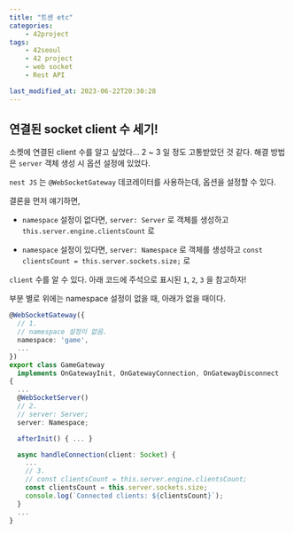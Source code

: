 ```yaml
---
title: "트센 etc"
categories:
    - 42project
tags:
    - 42seoul
    - 42 project
    - web socket
    - Rest API

last_modified_at: 2023-06-22T20:30:28
---
```


## 연결된 socket client 수 세기!

소켓에 연결된 client 수를 알고 싶었다... 2 ~ 3 일 정도 고통받았던 것 같다. 해결 방법은 `server` 객체 생성 시 옵션 설정에 있었다.

`nest JS` 는 `@WebSocketGateway` 데코레이터를 사용하는데, 옵션을 설정할 수 있다.

결론을 먼저 얘기하면,

* `namespace` 설정이 없다면, `server: Server` 로 객체를 생성하고 `this.server.engine.clientsCount` 로 

* `namespace` 설정이 있다면, `server: Namespace` 로 객체를 생성하고 `const clientsCount = this.server.sockets.size;` 로 

`client` 수를 알 수 있다. 아래 코드에 주석으로 표시된 `1`, `2`, `3` 을 참고하자!

부분 별로 위에는 namespace 설정이 없을 때, 아래가 없을 때이다.

```ts
@WebSocketGateway({
  // 1.
  // namespace 설정이 없음.
  namespace: 'game',
  ...
})
export class GameGateway
  implements OnGatewayInit, OnGatewayConnection, OnGatewayDisconnect
{
  ...
  @WebSocketServer()
  // 2.
  // server: Server;
  server: Namespace;

  afterInit() { ... }

  async handleConnection(client: Socket) {
    ...
    // 3.
    // const clientsCount = this.server.engine.clientsCount;
    const clientsCount = this.server.sockets.size;
    console.log(`Connected clients: ${clientsCount}`);
  }
  ...
}
```
